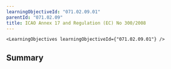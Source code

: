 ```yaml
---
learningObjectiveId: "071.02.09.01"
parentId: "071.02.09"
title: ICAO Annex 17 and Regulation (EC) No 300/2008
---
```


```tsx eval
<LearningObjectives learningObjectiveId={"071.02.09.01"} />
```

## Summary
